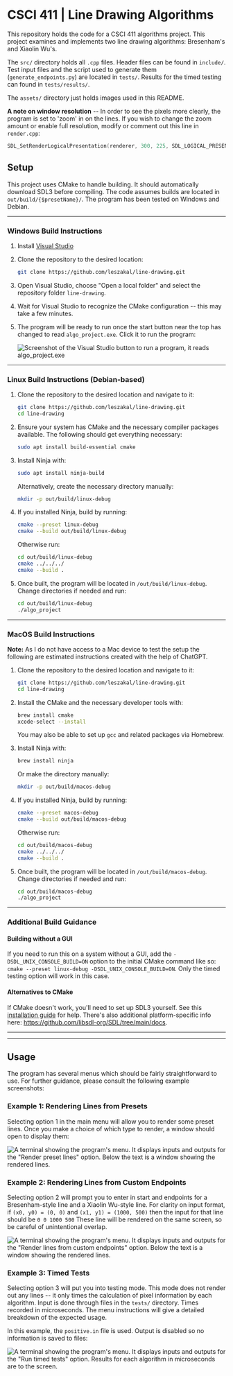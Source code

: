# CSCI 411 | Line Drawing Algorithms

This repository holds the code for a CSCI 411 algorithms project. This project examines and implements two line drawing algorithms: Bresenham's and Xiaolin Wu's.

The `src/` directory holds all `.cpp` files. Header files can be found in `include/`.
Test input files and the script used to generate them (`generate_endpoints.py`) are located in `tests/`. Results for the timed testing can found in `tests/results/`. 

The `assets/` directory just holds images used in this README. 

**A note on window resolution** -- In order to see the pixels more clearly, the program is set to 'zoom' in on the lines. If you wish to change the zoom amount or enable full resolution, modify or comment out this line in `render.cpp`:
```cpp
SDL_SetRenderLogicalPresentation(renderer, 300, 225, SDL_LOGICAL_PRESENTATION_LETTERBOX);
```

## Setup

This project uses CMake to handle building. It should automatically download SDL3 before compiling. The code assumes builds are located in `out/build/{$presetName}/`. The program has been tested on Windows and Debian.
___
### Windows Build Instructions
1. Install [Visual Studio](https://visualstudio.microsoft.com/)
2. Clone the repository to the desired location:
	```bash
	git clone https://github.com/leszakal/line-drawing.git
	```
3. Open Visual Studio, choose "Open a local folder" and select the repository folder `line-drawing`.
4. Wait for Visual Studio to recognize the CMake configuration -- this may take a few minutes.
5. The program will be ready to run once the start button near the top has changed to read `algo_project.exe`. Click it to run the program:

	![Screenshot of the Visual Studio button to run a program, it reads algo_project.exe](/assets/vs_button_ready.png)
___
### Linux Build Instructions (Debian-based)
1. Clone the repository to the desired location and navigate to it:
	```bash
	git clone https://github.com/leszakal/line-drawing.git
	cd line-drawing
	```
2. Ensure your system has CMake and the necessary compiler packages available. The following should get everything necessary:
	```bash
	sudo apt install build-essential cmake
	```
3. Install Ninja with:
	```bash
	sudo apt install ninja-build
	``` 
   Alternatively, create the necessary directory manually:
	```bash
	mkdir -p out/build/linux-debug
	```
4. If you installed Ninja, build by running:
	```bash
	cmake --preset linux-debug
	cmake --build out/build/linux-debug
	```

   Otherwise run:
	```bash
	cd out/build/linux-debug
	cmake ../../../
	cmake --build .
	```
5. Once built, the program will be located in `/out/build/linux-debug`. Change directories if needed and run:
	```bash
	cd out/build/linux-debug
	./algo_project
	```
___
### MacOS Build Instructions

**Note:** As I do not have access to a Mac device to test the setup the following are estimated instructions created with the help of ChatGPT.

1.  Clone the repository to the desired location and navigate to it:
	```bash
	git clone https://github.com/leszakal/line-drawing.git
	cd line-drawing
	```
2. Install the CMake and the necessary developer tools with:
	```bash
	brew install cmake
	xcode-select --install
	```
   You may also be able to set up `gcc` and related packages via Homebrew.
3. Install Ninja with:
	```bash
	brew install ninja
	```
   Or make the directory manually: 
	```bash
	mkdir -p out/build/macos-debug
	```
4. If you installed Ninja, build by running:
	```bash
	cmake --preset macos-debug
	cmake --build out/build/macos-debug
	```

   Otherwise run:
	```bash
	cd out/build/macos-debug
	cmake ../../../
	cmake --build .
	```
5. Once built, the program will be located in `/out/build/macos-debug`. Change directories if needed and run:
	```bash
	cd out/build/macos-debug
	./algo_project
	```
___
### Additional Build Guidance
#### Building without a GUI
If you need to run this on a system without a GUI, add the `-DSDL_UNIX_CONSOLE_BUILD=ON` option to the initial CMake command like so: `cmake --preset linux-debug -DSDL_UNIX_CONSOLE_BUILD=ON`. Only the timed testing option will work in this case.

#### Alternatives to CMake
If CMake doesn't work, you'll need to set up SDL3 yourself. See this [installation guide](https://github.com/libsdl-org/SDL/blob/main/INSTALL.md) for help. There's also additional platform-specific info here: https://github.com/libsdl-org/SDL/tree/main/docs.
___
___
## Usage

The program has several menus which should be fairly straightforward to use. For further guidance, please consult the following example screenshots:

### Example 1: Rendering Lines from Presets

Selecting option 1 in the main menu will allow you to render some preset lines. Once you make a choice of which type to render, a window should open to display them:

![A terminal showing the program's menu. It displays inputs and outputs for the "Render preset lines" option. Below the text is a window showing the rendered lines.](/assets/presets.png)

### Example 2: Rendering Lines from Custom Endpoints

Selecting option 2 will prompt you to enter in start and endpoints for a Bresenham-style line and a Xiaolin Wu-style line. For clarity on input format, if `(x0, y0) = (0, 0)` and `(x1, y1) = (1000, 500)` then the input for that line should be `0 0 1000 500` These line will be rendered on the same screen, so be careful of unintentional overlap.

![A terminal showing the program's menu. It displays inputs and outputs for the "Render lines from custom endpoints" option. Below the text is a window showing the rendered lines.](/assets/custom.png)

### Example 3: Timed Tests

Selecting option 3 will put you into testing mode. This mode does not render out any lines -- it only times the calculation of pixel information by each algorithm. Input is done through files in the `tests/` directory. Times recorded in microseconds. The menu instructions will give a detailed breakdown of the expected usage.

In this example, the `positive.in` file is used. Output is disabled so no information is saved to files:

![A terminal showing the program's menu. It displays inputs and outputs for the "Run timed tests" option. Results for each algorithm in microseconds are to the screen.](/assets/timed_tests.png)